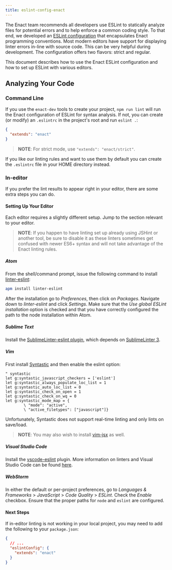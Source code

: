 ```yaml
---
title: eslint-config-enact
---
```


The Enact team recommends all developers use ESLint to statically analyze files for potential errors and to help enforce a common coding style.  To that end, we developed an [ESLint configuration](https://github.com/enyojs/eslint-config-react) that encapsulates Enact programming conventions.  Most modern editors have support for displaying linter errors in-line with source code.  This can be very helpful during development.  The configuration offers two flavors: strict and regular.

This document describes how to use the Enact ESLint configuration and how to set up ESLint with various editors.

## Analyzing Your Code

### Command Line

If you use the `enact-dev` tools to create your project, `npm run lint` will run the Enact configuration of ESLint for syntax analysis.  If not, you can create (or modify) an `.eslintrc` in the project's root and run `eslint .`:
```json
{
  "extends": "enact"
}
```
>**NOTE**: For strict mode, use `"extends": "enact/strict"`.

If you like our linting rules and want to use them by default you can create the `.eslintrc` file in your HOME directory instead.

### In-editor

If you prefer the lint results to appear right in your editor, there are some extra steps you can do.

#### Setting Up Your Editor

Each editor requires a slightly different setup.  Jump to the section relevant to your editor.

>**NOTE**: If you happen to have linting set up already using JSHint or another tool, be sure to disable it as these linters sometimes get confused with newer ES6+ syntax and will not take advantage of the Enact linting rules.

##### Atom

From the shell/command prompt, issue the following command to install [linter-eslint](https://github.com/AtomLinter/linter-eslint):

```bash
apm install linter-eslint
```

After the installation go to *Preferences*, then click on *Packages*. Navigate down to *linter-eslint* and click *Settings*. Make sure that the *Use global ESLint installation* option is checked and that you have correctly configured the path to the node installation within Atom.

##### Sublime Text

Install the [SublimeLinter-eslint plugin](https://github.com/roadhump/SublimeLinter-eslint), which depends on [SublimeLinter 3](http://sublimelinter.readthedocs.org/en/latest/installation.html).

##### Vim

First install [Syntastic](https://github.com/scrooloose/syntastic) and then enable the eslint option:

```vimscript
" syntastic
let g:syntastic_javascript_checkers = ['eslint']
let g:syntastic_always_populate_loc_list = 1
let g:syntastic_auto_loc_list = 0
let g:syntastic_check_on_open = 1
let g:syntastic_check_on_wq = 0
let g:syntastic_mode_map = {
        \ "mode": "active",
        \ "active_filetypes": ["javascript"]}
```

Unfortunately, Syntastic does not support real-time linting and only lints on save/load.

> **NOTE**: You may also wish to install [vim-jsx](https://github.com/mxw/vim-jsx) as well.

##### Visual Studio Code

Install the [vscode-eslint](https://marketplace.visualstudio.com/items?itemName=dbaeumer.vscode-eslint) plugin.  More information on linters and Visual Studio Code can be found [here](https://code.visualstudio.com/docs/languages/javascript#_linters).

##### WebStorm

In either the default or per-project preferences, go to *Languages & Frameworks* > *JavaScript* > *Code Quality* > *ESLint*.
Check the *Enable* checkbox.  Ensure that the proper paths for `node` and `eslint` are configured.

#### Next Steps

If in-editor linting is not working in your local project, you may need to add the following to your `package.json`:

```json
{
  // ...
  "eslintConfig": {
    "extends": "enact"
  }
}
```